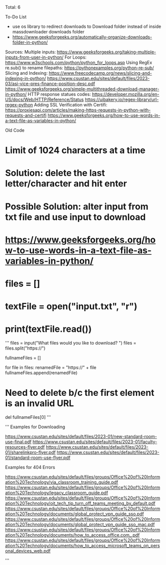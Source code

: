 Total: 6

To-Do List
- use os library to redirect downloads to Download folder instead of inside massdownloader downloads folder
- https://www.geeksforgeeks.org/automatically-organize-downloads-folder-in-python/

Sources:
Multiple inputs: https://www.geeksforgeeks.org/taking-multiple-inputs-from-user-in-python/
For Loops: https://www.w3schools.com/python/python_for_loops.asp
Using RegEx re.sub() to rename filepaths: https://pythonexamples.org/python-re-sub/
Slicing and Indexing: https://www.freecodecamp.org/news/slicing-and-indexing-in-python/
https://www.csustan.edu/sites/default/files/2023-03/asi-vice-pres-finance-position-desc.pdf
https://www.geeksforgeeks.org/simple-multithreaded-download-manager-in-python/
HTTP response statues codes: https://developer.mozilla.org/en-US/docs/Web/HTTP/Reference/Status
https://uibakery.io/regex-library/url-regex-python
Adding SSL Verification with Certifi: https://proxiesapi.com/articles/making-https-requests-in-python-with-requests-and-certifi
https://www.geeksforgeeks.org/how-to-use-words-in-a-text-file-as-variables-in-python/

Old Code

# Limit of 1024 characters at a time
# Solution: delete the last letter/character and hit enter
# Possible Solution: alter input from txt file and use input to download

# https://www.geeksforgeeks.org/how-to-use-words-in-a-text-file-as-variables-in-python/
# files = []

# textFile = open("input.txt", "r")
# print(textFile.read())

 
'''
files = input("What files would you like to download? ")
files = files.split("https://")

fullnameFiles = []

for file in files:
    renamedFile = "https://" + file
    fullnameFiles.append(renamedFile)

# Need to delete b/c the first element is an invalid URL
del fullnameFiles[0]
'''

'''
Examples for Downloading

https://www.csustan.edu/sites/default/files/2023-01/new-standard-room-use-final.pdf
https://www.csustan.edu/sites/default/files/2023-01/faculty-resources-flyer.pdf
https://www.csustan.edu/sites/default/files/2023-01/sharelinkpro-flyer.pdf
https://www.csustan.edu/sites/default/files/2023-01/standard-room-use-flyer.pdf

Examples for 404 Errors

https://www.csustan.edu/sites/default/files/groups/Office%20of%20Information%20Technology/via_classroom_training_guide.pdf
https://www.csustan.edu/sites/default/files/groups/Office%20of%20Information%20Technology/legacy_classroom_guide.pdf
https://www.csustan.edu/sites/default/files/groups/Office%20of%20Information%20Technology/oit_tech_tip_turn_off_teams_meeting_by_default.pdf
https://www.csustan.edu/sites/default/files/groups/Office%20of%20Information%20Technology/documents/global_protect_vpn_guide_sso.pdf
https://www.csustan.edu/sites/default/files/groups/Office%20of%20Information%20Technology/documents/global_protect_vpn_guide_sso_mac.pdf
https://www.csustan.edu/sites/default/files/groups/Office%20of%20Information%20Technology/documents/how_to_access_office.com_.pdf
https://www.csustan.edu/sites/default/files/groups/Office%20of%20Information%20Technology/documents/how_to_access_microsoft_teams_on_personal_devices_web.pdf

'''